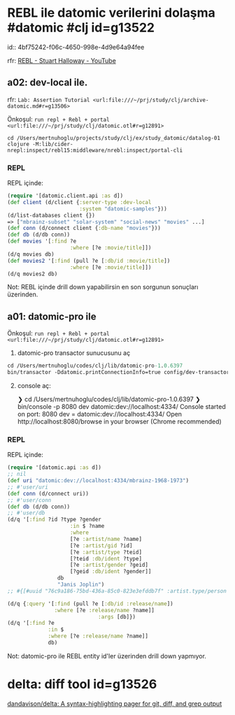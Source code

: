 
# REBL ile datomic verilerini dolaşma #datomic #clj id=g13522
  id:: 4bf75242-f06c-4650-998e-4d9e64a94fee

rfr: [REBL - Stuart Halloway - YouTube](https://youtu.be/c52QhiXsmyI?t=1237)

## a02: dev-local ile. 

rfr: `Lab: Assertion Tutorial <url:file:///~/prj/study/clj/archive-datomic.md#r=g13506>`

Önkoşul: `run repl + Rebl + portal <url:file:///~/prj/study/clj/datomic.otl#r=g12891>`

	cd /Users/mertnuhoglu/projects/study/clj/ex/study_datomic/datalog-01
	clojure -M:lib/cider-nrepl:inspect/rebl15:middleware/nrebl:inspect/portal-cli

### REPL

REPL içinde:

```clj
(require '[datomic.client.api :as d])
(def client (d/client {:server-type :dev-local
                       :system "datomic-samples"}))
(d/list-databases client {})
=> ["mbrainz-subset" "solar-system" "social-news" "movies" ...]
(def conn (d/connect client {:db-name "movies"}))
(def db (d/db conn))
(def movies '[:find ?e
                    :where [?e :movie/title]])
(d/q movies db)
(def movies2 '[:find (pull ?e [:db/id :movie/title])
                    :where [?e :movie/title]])
(d/q movies2 db)
```

Not: REBL içinde drill down yapabilirsin en son sorgunun sonuçları üzerinden. 

## a01: datomic-pro ile

Önkoşul: `run repl + Rebl + portal <url:file:///~/prj/study/clj/datomic.otl#r=g12891>`

01. datomic-pro transactor sunucusunu aç

```clj
cd /Users/mertnuhoglu/codes/clj/lib/datomic-pro-1.0.6397
bin/transactor -Ddatomic.printConnectionInfo=true config/dev-transactor-template.properties
```

02. console aç:

	❯ cd /Users/mertnuhoglu/codes/clj/lib/datomic-pro-1.0.6397
	❯ bin/console -p 8080 dev datomic:dev://localhost:4334/
	Console started on port: 8080
		dev = datomic:dev://localhost:4334/
	Open http://localhost:8080/browse in your browser (Chrome recommended)

### REPL

REPL içinde:

```clj
(require '[datomic.api :as d])
;; nil
(def uri "datomic:dev://localhost:4334/mbrainz-1968-1973")
;; #'user/uri
(def conn (d/connect uri))
;; #'user/conn
(def db (d/db conn))
;; #'user/db
(d/q '[:find ?id ?type ?gender
					:in $ ?name
					:where
					[?e :artist/name ?name]
					[?e :artist/gid ?id]
					[?e :artist/type ?teid]
					[?teid :db/ident ?type]
					[?e :artist/gender ?geid]
					[?geid :db/ident ?gender]]
				db
				"Janis Joplin")
;; #{[#uuid "76c9a186-75bd-436a-85c0-823e3efddb7f" :artist.type/person :artist.gender/female]}
```


```clj
(d/q {:query '[:find (pull ?e [:db/id :release/name])
               :where [?e :release/name ?name]]
							 :args [db]})
(d/q '[:find ?e
			 :in $
			 :where [?e :release/name ?name]]
			 db)
```

Not: datomic-pro ile REBL entity id'ler üzerinden drill down yapmıyor.

# delta: diff tool id=g13526

[dandavison/delta: A syntax-highlighting pager for git, diff, and grep output](https://github.com/dandavison/delta)

